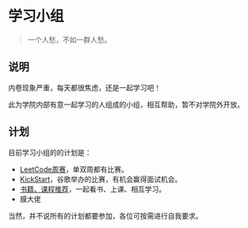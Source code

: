 # 学习小组

> 一个人愁，不如一群人愁。

## 说明

内卷现象严重，每天都很焦虑，还是一起学习吧！

此为学院内部有意一起学习的人组成的小组，相互帮助，暂不对学院外开放。

## 计划

目前学习小组的的计划是：

- [LeetCode周赛](https://leetcode.com/contest/)，单双周都有比赛。
- [KickStart](https://codingcompetitions.withgoogle.com/kickstart)，谷歌举办的比赛，有机会赢得面试机会。
- [书籍、课程推荐](/book-and-course.md)，一起看书、上课、相互学习。
- 膜大佬

当然，并不说所有的计划都要参加，各位可按需进行自我要求。
